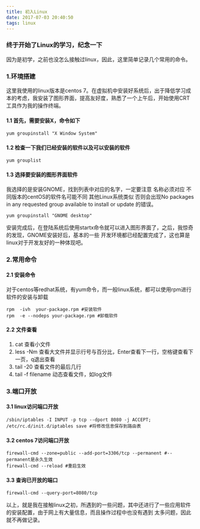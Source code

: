 ```yaml
---
title: 初入Linux
date: 2017-07-03 20:40:50
tags: linux
---
```

### 终于开始了Linux的学习，纪念一下
因为是初学，之前也没怎么接触过linux，因此，这里简单记录几个常用的命令。
### 1.环境搭建
这里我使用的linux版本是centos 7。在虚拟机中安装好系统后，出于降低学习成本的考虑，我安装了图形界面，提高友好度，熟悉了一个上午后，开始使用CRT工具作为我的操作终端。
<!-- more -->
#### 1.1 首先，需要安装X，命令如下
``` shell
yum groupinstall "X Window System"
```
#### 1.2 检查一下我们已经安装的软件以及可以安装的软件
``` shell
yum grouplist
```
#### 1.3 选择要安装的图形界面软件
我选择的是安装GNOME，找到列表中对应的名字，一定要注意 名称必须对应 不同版本的centOS的软件名可能不同 其他Linux系统类似
否则会出现No packages in any requested group available to install or update 的错误。
``` shell
yum groupinstall "GNOME desktop"
```
安装完成后，在登陆系统后使用startx命令就可以进入图形界面了，之后，我惊奇的发现，GNOME安装好后，基本的一些
开发环境都已经配置完成了，这也算是linux对于开发友好的一种体现吧。

### 2.常用命令
#### 2.1 安装命令
对于centos等redhat系统，有yum命令，而一般linux系统，都可以使用rpm进行软件的安装与卸载
``` shell
rpm  -ivh  your-package.rpm #安装软件
rpm  -e --nodeps your-package.rpm #卸载软件
```
#### 2.2 文件查看
1. cat 查看小文件
2. less  -Nm 查看大文件并显示行号与百分比，Enter查看下一行，空格键查看下一页，q退出查看
3. tail -20  查看文件的最后几行
4. tail -f  filename 动态查看文件，如log文件

### 3.端口开放
#### 3.1 linux访问端口开放
``` shell
/sbin/iptables -I INPUT -p tcp --dport 8080 -j ACCEPT;
/etc/rc.d/init.d/iptables save #将修改信息保存到路由表
```
#### 3.2 centos 7访问端口开放
``` shell
firewall-cmd --zone=public --add-port=3306/tcp --permanent #--permanent是永久生效
firewall-cmd --reload #重启生效
```
#### 3.3 查询已开放的端口
``` shell
firewall-cmd --query-port=8080/tcp
```

以上，就是我在接触linux之初，所遇到的一些问题，其中还进行了一些应用软件的安装配置，由于网上有大量信息，而且操作过程中也没有遇到
太多问题，因此就不再做记录。